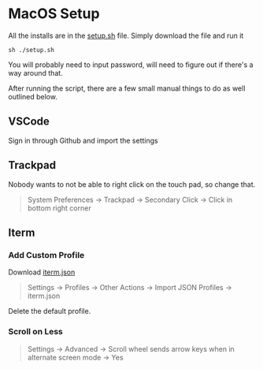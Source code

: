 # MacOS Setup
All the installs are in the [setup.sh](./setup.sh) file.
Simply download the file and run it

```
sh ./setup.sh
```

You will probably need to input password, will need to figure out if there's a way around that.

After running the script, there are a few small manual things to do as well outlined below.

## VSCode
Sign in through Github and import the settings

## Trackpad
Nobody wants to not be able to right click on the touch pad, so change that.
> System Preferences -> Trackpad -> Secondary Click -> Click in bottom right corner

## Iterm

### Add Custom Profile
Download [iterm.json](./iterm.json)

> Settings -> Profiles -> Other Actions -> Import JSON Profiles -> iterm.json

Delete the default profile.

### Scroll on Less
> Settings -> Advanced -> Scroll wheel sends arrow keys when in alternate screen mode -> Yes
